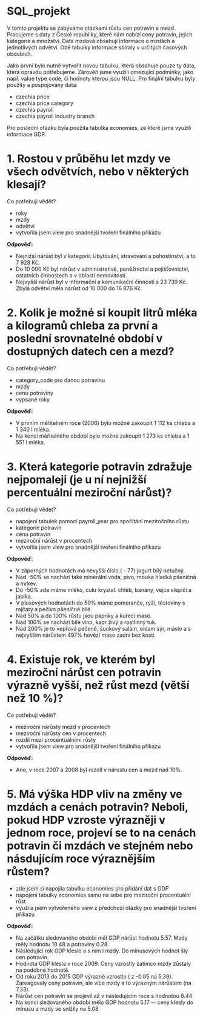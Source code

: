# SQL_projekt

V tomto projektu se zabýváme otázkami růstu cen potravin a mezd. Pracujeme s daty z České republiky, které nám nabízí ceny potravin, jejich kategorie a množství. Data mzdová obsahují informace o mzdách a jednotlivých odvětví. Obě tabulky informace sbíraly v určitých časových obdobích.

Jako první bylo nutné vytvořit novou tabulku, která obsahuje pouze ty data, která opravdu potřebujeme. Zárověň jsme využili omezující podmínky, jako např. value type code, či hodnoty kterou jsou NULL. Pro finální tabulku byly použity a pospojovány data:
- czechia price
- czechia price category
- czechia payroll
- czechia payroll industry branch

Pro poslední otázku byla použita tabulka economies, ze které jsme využili informace GDP.


# **1. Rostou v průběhu let mzdy ve všech odvětvích, nebo v některých klesají?**
  
   Co potřebuji vědět?
   - roky
   - mzdy
   - odvětví
   - vytvořila jsem view pro snadnější tvoření finálního příkazu

**Odpověď:** 
- Nejnižší nárůst byl v kategorii: Ubytování, stravování a pohostinství, a to 7 928 Kč. 
- Do 10 000 Kč byl nárůst v administrativě, peněžnictví a pojišťovnictví, ostatních činnostech a v oblasti nemovitostí. 
- Nejvyšší nárůst byl v informační a komunikační činnosti s 23 739 Kč. Zbylá odvětví měla nárůst od 10 000 do 16 876 Kč. 


# **2. Kolik je možné si koupit litrů mléka a kilogramů chleba za první a poslední srovnatelné období v dostupných datech cen a mezd?**

Co potřebuji vědět?
- category_code pro danou potravinu
- mzdy
- cenu potraviny
- vypsané roky

**Odpověď:**
- V prvním měřitelném roce (2006) bylo možné zakoupit 1 112 ks chleba a 1 340 l mléka. 
- Na konci měřitelného období bylo možné zakoupit  1 273 ks chleba a 1 551 l mléka.

# **3. Která kategorie potravin zdražuje nejpomaleji (je u ní nejnižší percentuální meziroční nárůst)?**

Co potřebuji vědet?
- napojení tabulek pomocí payroll_year pro spočítání meziročního růstu
- kategorie potravin
- cenu potravin
- meziroční nárůst v procentech
- vytvořila jsem view pro snadnější tvoření finálního příkazu

**Odpověď:**
- V záporných hodnotách má nevyšší číslo ( - 77) jogurt bílý netučný. 
- Nad -50% se nachází také minerální voda, pivo, mouka hladká pšeničná a mrkev. 
- Do -50% zde máme mléko, cukr krystal. chléb, banány, vejce slepičí a jablka. 
- V plusových hodnotách do 50% máme pomeranče, rýži, těstoviny s rajčaty a pečivo pšeničné bílé. 
- Nad 50% a do 100% růstu jsou papriky a kuřecí maso. 
- Nad 100% se nachází bílé víno, kapr živý a rostlinný tuk. 
- Nad 200% je to vepřová pečeně, šunkový salám, eidam sýr, máslo a s nejvyšším nárůstem 497% hovězí maso zadní bez kosti.



# **4. Existuje rok, ve kterém byl meziroční nárůst cen potravin výrazně vyšší, než růst mezd (větší než 10 %)?**

Co potřebuji vědět?
- meziroční nárůsty mezd v procentech
- meziroční nárůsty cen v procentech
- rozdíl mezi procentuálními růsty
- vytvořila jsem view pro snadnější tvoření finálního příkazu

**Odpověď:**
- Ano, v roce 2007 a 2008 byl rozdíl v nárustu cen a mezd nad 10%.
	


# **5. Má výška HDP vliv na změny ve mzdách a cenách potravin? Neboli, pokud HDP vzroste výrazněji v jednom roce, projeví se to na cenách potravin či mzdách ve stejném nebo násdujícím roce výraznějším růstem?**

- zde jsem si napojila tabulku economies pro přidání dat s GDP
- napojení tabulky economies samu na sebe pro meziroční procentuální růst 
- využila jsem vytvořeného view z předchozí otázky pro snadnější tvoření příkazu

**Odpověď:**
- Na začátku sledovaného období měl GDP nárůst hodnotu 5.57. Mzdy měly hodnotu 10.48 a potraviny 0.28.
- Následující rok GDP kleslo a s ním i mzdy. Do mínusových hodnot šly cen potravin. 
- Hodnota GDP klesla v roce 2009. Ceny vzrostly zatímco mzdy zůstaly na podobné hodnotě.
- Od roku 2013 do 2015 GDP výrazně vzrostlo ( z -0.05 na 5.39). Zareagovaly ceny potravin, ale více mzdy a to výrazným nárůstem (na 7,33). 
- Nárůst cen potravin se projevil až v následujícím roce s hodnotou 8.44
- Na konci sledovaného období mělo GDP hodnotu 5.17 -- ceny klesly do mínusu a mzdy se snížily na 5.08
